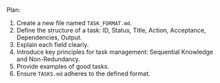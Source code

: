 Plan:
1. Create a new file named `TASK_FORMAT.md`.
2. Define the structure of a task: ID, Status, Title, Action, Acceptance, Dependencies, Output.
3. Explain each field clearly.
4. Introduce key principles for task management: Sequential Knowledge and Non-Redundancy.
5. Provide examples of good tasks.
6. Ensure `TASKS.md` adheres to the defined format.